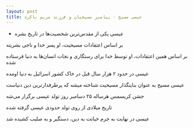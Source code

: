 ```yaml
---
layout: post
title: عیسی مسیح - پیامبر مسیحیان و فرزند مریم باکره
---
```


* عیسی یکی از مقدس‌ترین شخصیت‌ها در تاریخ بشره

بر اساس اعتقادات مسیحیت، او پسر خدا و ناجی بشریته

بر اساس همین اعتقادات، او توسط خدا برای رستگاری و نجات انسان‌ها به دنیا فرستاده شده

عیسی در حدود ۲ هزار سال قبل در خاک کشور اسرائیل به دنیا اومده

عیسی مسیح به عنوان بناینگذار مسیحیت شناخته میشه که پرطرفدارترین دین دنیاست

جشن کریسمس هرساله ۲۵ دسامبر روز تولد عیسی برگزار می‌شه

تاریخ میلادی از روی تولد حدودی عیسی گرفته شده

عیسی در نهایت به جرم خیانت به دین، دستگیر و به صلیب کشیده شد
